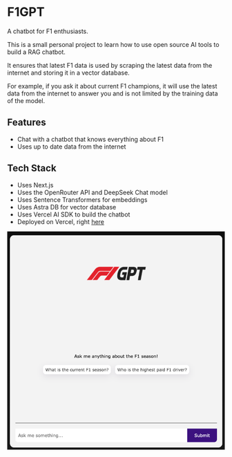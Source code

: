 # F1GPT

A chatbot for F1 enthusiasts.

This is a small personal project to learn how to use open source AI tools to build a RAG chatbot.

It ensures that latest F1 data is used by scraping the latest data from the internet and storing it in a vector database.

For example, if you ask it about current F1 champions, it will use the latest data from the internet to answer you and is not limited by the training data of the model.

## Features

- Chat with a chatbot that knows everything about F1
- Uses up to date data from the internet

## Tech Stack

- Uses Next.js
- Uses the OpenRouter API and DeepSeek Chat model
- Uses Sentence Transformers for embeddings
- Uses Astra DB for vector database
- Uses Vercel AI SDK to build the chatbot
- Deployed on Vercel, right [here](https://f1-gpt-two.vercel.app/)

![F1GPT Screenshot](./app/assets/f1-gpt-screenshot.png)
